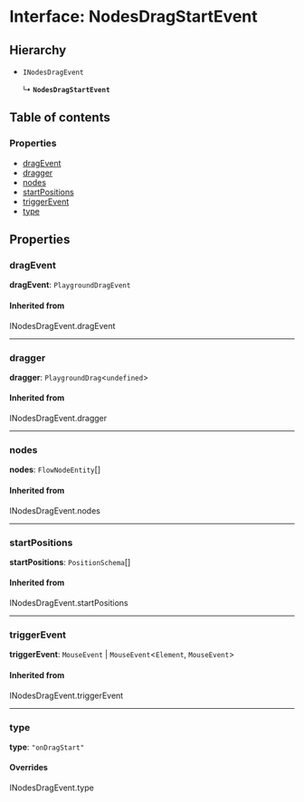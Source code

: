 # Interface: NodesDragStartEvent

## Hierarchy

* `INodesDragEvent`

  ↳ **`NodesDragStartEvent`**

## Table of contents

### Properties

* [dragEvent](/en/auto-docs/free-layout-core/interfaces/NodesDragStartEvent.md#dragevent)
* [dragger](/en/auto-docs/free-layout-core/interfaces/NodesDragStartEvent.md#dragger)
* [nodes](/en/auto-docs/free-layout-core/interfaces/NodesDragStartEvent.md#nodes)
* [startPositions](/en/auto-docs/free-layout-core/interfaces/NodesDragStartEvent.md#startpositions)
* [triggerEvent](/en/auto-docs/free-layout-core/interfaces/NodesDragStartEvent.md#triggerevent)
* [type](/en/auto-docs/free-layout-core/interfaces/NodesDragStartEvent.md#type)

## Properties

### dragEvent

**dragEvent**: `PlaygroundDragEvent`

#### Inherited from

INodesDragEvent.dragEvent

***

### dragger

**dragger**: `PlaygroundDrag`<`undefined`>

#### Inherited from

INodesDragEvent.dragger

***

### nodes

**nodes**: `FlowNodeEntity`\[]

#### Inherited from

INodesDragEvent.nodes

***

### startPositions

**startPositions**: `PositionSchema`\[]

#### Inherited from

INodesDragEvent.startPositions

***

### triggerEvent

**triggerEvent**: `MouseEvent` | `MouseEvent`<`Element`, `MouseEvent`>

#### Inherited from

INodesDragEvent.triggerEvent

***

### type

**type**: `"onDragStart"`

#### Overrides

INodesDragEvent.type
